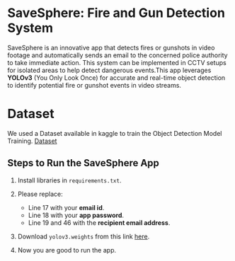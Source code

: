 # SaveSphere: Fire and Gun Detection System

SaveSphere is an innovative app that detects fires or gunshots in video footage and automatically sends an email to the concerned police authority to take immediate action. This system can be implemented in CCTV setups for isolated areas to help detect dangerous events.This app leverages **YOLOv3** (You Only Look Once) for accurate and real-time object detection to identify potential fire or gunshot events in video streams.

# Dataset
We used a Dataset available in kaggle to train the Object Detection Model Training.
[Dataset](https://www.kaggle.com/atulyakumar98/fire-and-gun-dataset)

## Steps to Run the SaveSphere App

1. Install libraries in `requirements.txt`.
   
2. Please replace:
   - Line 17 with your **email id**.
   - Line 18 with your **app password**.
   - Line 19 and 46 with the **recipient email address**.

3. Download `yolov3.weights` from this link [here](https://drive.google.com/file/d/1QZd6R_ck9Wb0zg956OPr8Jj7Xd-BAqkL/view?usp=drive_link).

4. Now you are good to run the app.






